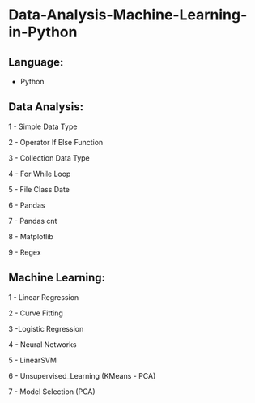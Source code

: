 # Data-Analysis-Machine-Learning-in-Python

## Language:

- Python

## Data Analysis:

1 - Simple Data Type

2 - Operator If Else Function

3 - Collection Data Type

4 - For While Loop

5 - File Class Date

6 - Pandas

7 - Pandas cnt

8 - Matplotlib

9 - Regex

## Machine Learning:

1 - Linear Regression

2 - Curve Fitting

3  -Logistic Regression

4 - Neural Networks

5 - LinearSVM

6 - Unsupervised_Learning (KMeans - PCA)

7 - Model Selection (PCA)
